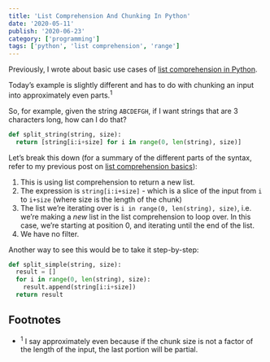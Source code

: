 ```yaml
---
title: 'List Comprehension And Chunking In Python'
date: '2020-05-11'
publish: '2020-06-23'
category: ['programming']
tags: ['python', 'list comprehension', 'range']
---
```


Previously, I wrote about basic use cases of [list comprehension in Python](../../2020-06-11/python-list-comprehension).

Today’s example is slightly different and has to do with chunking an input into approximately even parts.<sup>1</sup>

So, for example, given the string `ABCDEFGH`, if I want strings that are 3 characters long, how can I do that?

```python:title=split_string.py
def split_string(string, size):
  return [string[i:i+size] for i in range(0, len(string), size)]
```

Let’s break this down (for a summary of the different parts of the syntax, refer to my previous post on [list comprehension basics](../../2020-06-11/python-list-comprehension)):

1. This is using list comprehension to return a new list.
2. The expression is `string[i:i+size]` - which is a slice of the input from `i` to `i+size` (where size is the length of the chunk)
3. The list we’re iterating over is `i in range(0, len(string), size)`, i.e. we’re making a _new_ list in the list comprehension to loop over. In this case, we’re starting at position 0, and iterating until the end of the list.
4. We have no filter.

Another way to see this would be to take it step-by-step:

```python:title=split_with_step.py
def split_simple(string, size):
  result = []
  for i in range(0, len(string), size):
    result.append(string[i:i+size])
  return result
```

## Footnotes

-   <sup>1</sup> I say approximately even because if the chunk size is not a factor of the length of the input, the last portion will be partial.
